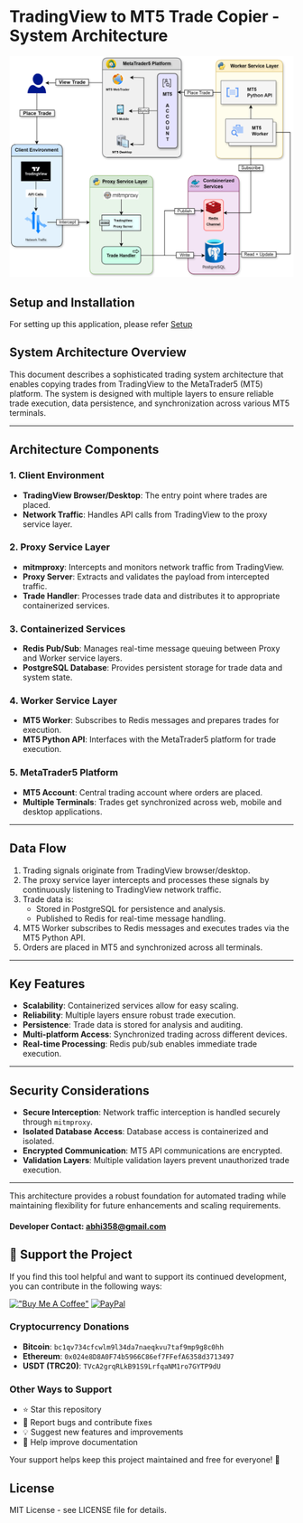 # TradingView to MT5 Trade Copier -  System Architecture

![System Architecture](./assets/system-architecture-diagram.png)

## **Setup and Installation**
For setting up this application, please refer [Setup](./assets/Setup.md)

## **System Architecture Overview**
This document describes a sophisticated trading system architecture that enables copying trades from TradingView to the MetaTrader5 (MT5) platform. The system is designed with multiple layers to ensure reliable trade execution, data persistence, and synchronization across various MT5 terminals.

---

## **Architecture Components**

### **1. Client Environment**
- **TradingView Browser/Desktop**: The entry point where trades are placed.
- **Network Traffic**: Handles API calls from TradingView to the proxy service layer.

### **2. Proxy Service Layer**
- **mitmproxy**: Intercepts and monitors network traffic from TradingView.
- **Proxy Server**: Extracts and validates the payload from intercepted traffic.
- **Trade Handler**: Processes trade data and distributes it to appropriate containerized services.

### **3. Containerized Services**
- **Redis Pub/Sub**: Manages real-time message queuing between Proxy and Worker service layers.
- **PostgreSQL Database**: Provides persistent storage for trade data and system state.

### **4. Worker Service Layer**
- **MT5 Worker**: Subscribes to Redis messages and prepares trades for execution.
- **MT5 Python API**: Interfaces with the MetaTrader5 platform for trade execution.

### **5. MetaTrader5 Platform**
- **MT5 Account**: Central trading account where orders are placed.
- **Multiple Terminals**: Trades get synchronized across web, mobile and desktop applications.

---

## **Data Flow**
1. Trading signals originate from TradingView browser/desktop.
2. The proxy service layer intercepts and processes these signals by continuously listening to TradingView network traffic.
3. Trade data is:
   - Stored in PostgreSQL for persistence and analysis.
   - Published to Redis for real-time message handling.
4. MT5 Worker subscribes to Redis messages and executes trades via the MT5 Python API.
5. Orders are placed in MT5 and synchronized across all terminals.

---

## **Key Features**
- **Scalability**: Containerized services allow for easy scaling.
- **Reliability**: Multiple layers ensure robust trade execution.
- **Persistence**: Trade data is stored for analysis and auditing.
- **Multi-platform Access**: Synchronized trading across different devices.
- **Real-time Processing**: Redis pub/sub enables immediate trade execution.

---

## **Security Considerations**
- **Secure Interception**: Network traffic interception is handled securely through `mitmproxy`.
- **Isolated Database Access**: Database access is containerized and isolated.
- **Encrypted Communication**: MT5 API communications are encrypted.
- **Validation Layers**: Multiple validation layers prevent unauthorized trade execution.

---

This architecture provides a robust foundation for automated trading while maintaining flexibility for future enhancements and scaling requirements.


#### Developer Contact: abhi358@gmail.com


## 💝 Support the Project


If you find this tool helpful and want to support its continued development, you can contribute in the following ways:

[!["Buy Me A Coffee"](https://www.buymeacoffee.com/assets/img/custom_images/orange_img.png)](https://buymeacoffee.com/abhidp)
[![PayPal](https://img.shields.io/badge/PayPal-00457C?style=for-the-badge&logo=paypal&logoColor=white)](https://paypal.me/abhidp)



### Cryptocurrency Donations
- **Bitcoin**: `bc1qv734cfcwlm9l34da7naeqkvu7taf9mp9g8c0hh`
- **Ethereum**: `0x024e8D8A0F74b5966C86ef7FFefA6358d3713497`
- **USDT (TRC20)**: `TVcA2grqRLkB91S9LrfqaNM1ro7GYTP9dU`

### Other Ways to Support
- ⭐ Star this repository
- 🐛 Report bugs and contribute fixes
- 💡 Suggest new features and improvements
- 📖 Help improve documentation

Your support helps keep this project maintained and free for everyone! 🙏


## License

MIT License - see LICENSE file for details.